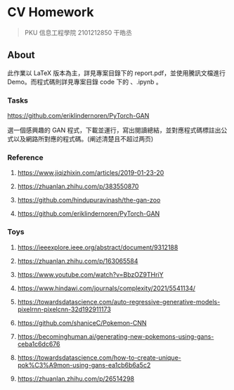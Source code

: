 # CV Homework

> PKU 信息工程學院 2101212850 干皓丞

## About

此作業以 LaTeX 版本為主，詳見專案目錄下的 report.pdf，並使用騰訊文檔進行 Demo。而程式碼則詳見專案目錄 code 下的 、.ipynb 。


### Tasks

https://github.com/eriklindernoren/PyTorch-GAN

選一個感興趣的 GAN 程式，下載並運行，寫出閱讀總結，並對應程式碼標註出公式以及網路所對應的程式碼。(阐述清楚且不超过两页)


### Reference

1. https://www.jiqizhixin.com/articles/2019-01-23-20

2. https://zhuanlan.zhihu.com/p/383550870

3. https://github.com/hindupuravinash/the-gan-zoo

4. https://github.com/eriklindernoren/PyTorch-GAN


### Toys

1. https://ieeexplore.ieee.org/abstract/document/9312188

2. https://zhuanlan.zhihu.com/p/163065584

3. https://www.youtube.com/watch?v=BbzOZ9THriY

4. https://www.hindawi.com/journals/complexity/2021/5541134/

5. https://towardsdatascience.com/auto-regressive-generative-models-pixelrnn-pixelcnn-32d192911173

6. https://github.com/shaniceC/Pokemon-CNN

7. https://becominghuman.ai/generating-new-pokemons-using-gans-ceba1c6dc676

8. https://towardsdatascience.com/how-to-create-unique-pok%C3%A9mon-using-gans-ea1cb6b6a5c2

9. https://zhuanlan.zhihu.com/p/26514298


